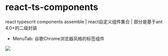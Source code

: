 # react-ts-components
react typescrit components assemble | react自定义组件集合 | 部分是基于ant 4.0+的二级封装


- MenuTab: 谷歌Chrome浏览器风格的标签组件

![](https://img2020.cnblogs.com/blog/897017/202004/897017-20200429183531049-23900139.png)